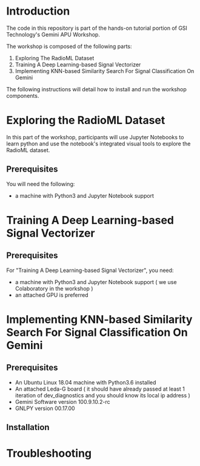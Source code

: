 # Introduction

The code in this repository is part of the hands-on tutorial portion of GSI Technology's Gemini APU Workshop.

The workshop is composed of the following parts:
1. Exploring The RadioML Dataset
2. Training A Deep Learning-based Signal Vectorizer
3. Implementing KNN-based Similarity Search For Signal Classification On Gemini

The following instructions will detail how to install and run the workshop components.

# Exploring the RadioML Dataset

In this part of the workshop, participants will use Jupyter Notebooks to learn python and use the notebook's integrated visual tools to explore the RadioML dataset.

## Prerequisites

You will need the following:
* a machine with Python3 and Jupyter Notebook support


# Training A Deep Learning-based Signal Vectorizer

## Prerequisites

For "Training A Deep Learning-based Signal Vectorizer", you need:
* a machine with Python3 and Jupyter Notebook support ( we use Colaboratory in the workshop )
* an attached GPU is preferred

# Implementing KNN-based Similarity Search For Signal Classification On Gemini

## Prerequisites

* An Ubuntu Linux 18.04 machine with Python3.6 installed
* An attached Leda-G board ( it should have already passed at least 1 iteration of dev_diagnostics and you should know its local ip address )
* Gemini Software version 100.9.10.2-rc
* GNLPY version 00.17.00

## Installation

# Troubleshooting




